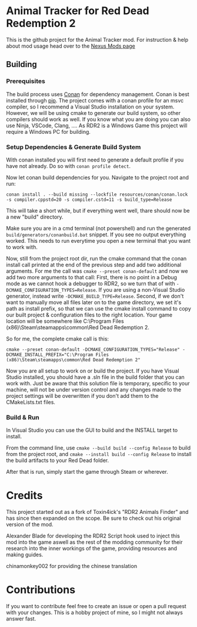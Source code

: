 # Animal Tracker for Red Dead Redemption 2

This is the github project for the Animal Tracker mod. For instruction & help about mod usage head over to the [Nexus Mods page](https://www.nexusmods.com/reddeadredemption2/mods/6827)

## Building

### Prerequisites

The build process uses [Conan](https://conan.io) for dependency management. Conan is best installed through [pip](https://pypi.org/project/pip/). The project comes with a conan profile for an msvc compiler, so I recommend a Visual Studio installation on your system. However, we will be using cmake to generate our build system, so other compilers should work as well. If you know what you are doing you can also use Ninja, VSCode, Clang, .... As RDR2 is a Windows Game this project will require a Windows PC for building.

### Setup Dependencies & Generate Build System

With conan installed you will first need to generate a default profile if you have not already. Do so with `conan profile detect`. 

Now let conan build dependencies for you. Navigate to the project root and run: 
```pwsh
conan install . --build missing --lockfile resources/conan/conan.lock -s compiler.cppstd=20 -s compiler.cstd=11 -s build_type=Release
```
This will take a short while, but if everything went well, thare should now be a new "build" directory. 

Make sure you are in a cmd terminal (not powershell) and run the generated `build/generators/conanbuild.bat` snippet. If you see no output everything worked. This needs to run everytime you open a new terminal that you want to work with.

Now, still from the project root dir, run the cmake command that the conan install call printed at the end of the previous step and add two additional arguments. For me the call was `cmake --preset conan-default` and now we add two more arguments to that call: First, there is no point in a Debug mode as we cannot hook a debugger to RDR2, so we turn that of with `-DCMAKE_CONFIGURATION_TYPES=Release`. If you are using a non-Visual Studio generator, instead write `-DCMAKE_BUILD_TYPE=Release`. Second, if we don't want to manually move all files later on to the game directory, we set it's path as install prefix, so that we can use the cmake install command to copy our built project & configuration files to the right location. Your game location will be somewhere like C:\Program Files (x86)\Steam\steamapps\common\Red Dead Redemption 2.

So for me, the complete cmake call is this:
```
cmake --preset conan-default -DCMAKE_CONFIGURATION_TYPES="Release" -DCMAKE_INSTALL_PREFIX="C:\Program Files (x86)\Steam\steamapps\common\Red Dead Redemption 2"
```

Now you are all setup to work on or build the project. If you have Visual Studio installed, you should have a .sln file in the build folder that you can work with. Just be aware that this solution file is temporary, specific to your machine, will not be under version control and any changes made to the project settings will be overwritten if you don't add them to the CMakeLists.txt files.

### Build & Run

In Visual Studio you can use the GUI to build and the INSTALL target to install.

From the command line, use `cmake --build build --config Release` to build from the project root, and `cmake --install build --config Release` to install the build artifacts to your Red Dead folder. 

After that is run, simply start the game through Steam or wherever.

# Credits 

This project started out as a fork of Toxin4ick's "RDR2 Animals Finder" and has since then expanded on the scope. Be sure to check out his original version of the mod.

Alexander Blade for developing the RDR2 Script hook used to inject this mod into the game aswell as the rest of the modding community for their research into the inner workings of the game, providing resources and making guides.

chinamonkey002 for providing the chinese translation

# Contributions

If you want to contribute feel free to create an issue or open a pull request with your changes. This is a hobby project of mine, so I might not always answer fast.
